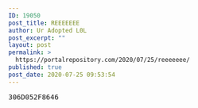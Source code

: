 ```yaml
---
ID: 19050
post_title: REEEEEEE
author: Ur Adopted L0L
post_excerpt: ""
layout: post
permalink: >
  https://portalrepository.com/2020/07/25/reeeeeee/
published: true
post_date: 2020-07-25 09:53:54
---
```

<pre>306D052F8646</pre>